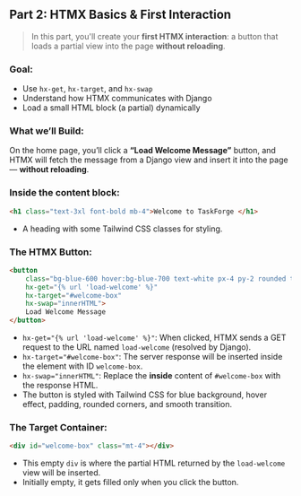 ## **Part 2: HTMX Basics & First Interaction**

> In this part, you'll create your **first HTMX interaction**: a button that loads a partial view into the page **without reloading**.

### Goal:

* Use `hx-get`, `hx-target`, and `hx-swap`
* Understand how HTMX communicates with Django
* Load a small HTML block (a partial) dynamically

### What we’ll Build:

On the home page, you’ll click a **“Load Welcome Message”** button, and HTMX will fetch the message from a Django view and insert it into the page — **without reloading**.

### Inside the content block:

```html
<h1 class="text-3xl font-bold mb-4">Welcome to TaskForge </h1>
```

* A heading with some Tailwind CSS classes for styling.

### The HTMX Button:

```html
<button 
    class="bg-blue-600 hover:bg-blue-700 text-white px-4 py-2 rounded transition"
    hx-get="{% url 'load-welcome' %}" 
    hx-target="#welcome-box"
    hx-swap="innerHTML">
    Load Welcome Message
</button>
```

* `hx-get="{% url 'load-welcome' %}"`: When clicked, HTMX sends a GET request to the URL named `load-welcome` (resolved by Django).
* `hx-target="#welcome-box"`: The server response will be inserted inside the element with ID `welcome-box`.
* `hx-swap="innerHTML"`: Replace the **inside** content of `#welcome-box` with the response HTML.
* The button is styled with Tailwind CSS for blue background, hover effect, padding, rounded corners, and smooth transition.

### The Target Container:

```html
<div id="welcome-box" class="mt-4"></div>
```

* This empty `div` is where the partial HTML returned by the `load-welcome` view will be inserted.
* Initially empty, it gets filled only when you click the button.
